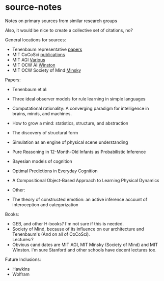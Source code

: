 # source-notes
Notes on primary sources from similar research groups  

Also, it would be nice to create a collective set of citations, no?  

General locations for sources:   

- Tenenbaum representative [papers](http://web.mit.edu/cocosci/josh.html)
- MIT CoCoSci [publications](http://cocosci.mit.edu/publications)
- MIT AGI [Various](https://agi.mit.edu/)
- MIT OCW AI [Winston](https://ocw.mit.edu/courses/electrical-engineering-and-computer-science/6-034-artificial-intelligence-fall-2010/)
- MIT OCW Society of Mind [Minsky](https://ocw.mit.edu/courses/electrical-engineering-and-computer-science/6-868j-the-society-of-mind-fall-2011/)

Papers:

- Tenenbaum et al:  
 - Three ideal observer models for rule learning in simple languages  
 - Computational rationality: A converging paradigm for intelligence in brains, minds, and machines.  
 - How to grow a mind: statistics, structure, and abstraction  
 - The discovery of structural form  
 - Simulation as an engine of physical scene understanding  
 - Pure Reasoning in 12-Month-Old Infants as Probabilistic Inference  
 - Bayesian models of cognition  
 - Optimal Predictions in Everyday Cognition  
 - A Compositional Object-Based Approach to Learning Physical Dynamics  

- Other:
 - The theory of constructed emotion: an active inference account of interoception and categorization  

Books:
 - GEB, and other H-books? I'm not sure if this is needed.  
 - Society of Mind, because of its influence on our architecture and Tenenbaum's (And on all of CoCoSci).  
Lectures:?
 - Obvious candidates are MIT AGI, MIT Minsky (Society of Mind) and MIT Winston. I'm sure Stanford and other schools have decent lectures too.  

Future Inclusions:  
 - Hawkins  
 - Wolfram  
